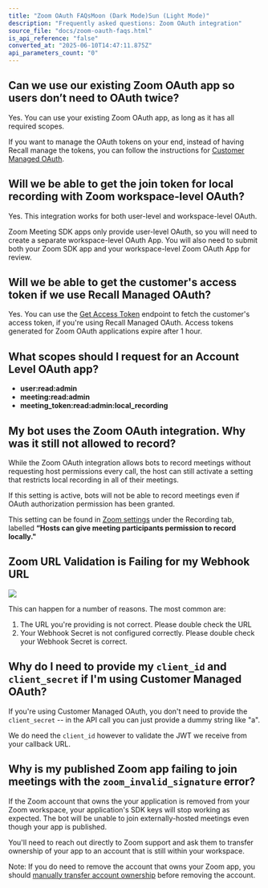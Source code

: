 ```yaml
---
title: "Zoom OAuth FAQsMoon (Dark Mode)Sun (Light Mode)"
description: "Frequently asked questions: Zoom OAuth integration"
source_file: "docs/zoom-oauth-faqs.html"
is_api_reference: "false"
converted_at: "2025-06-10T14:47:11.875Z"
api_parameters_count: "0"
---
```

## Can we use our existing Zoom OAuth app so users don’t need to OAuth twice?

[](#can-we-use-our-existing-zoom-oauth-app-so-users-dont-need-to-oauth-twice)

Yes. You can use your existing Zoom OAuth app, as long as it has all required scopes.

If you want to manage the OAuth tokens on your end, instead of having Recall manage the tokens, you can follow the instructions for [Customer Managed OAuth](/docs/customer-managed-oauth.md).

## Will we be able to get the join token for local recording with Zoom workspace-level OAuth?

[](#will-we-be-able-to-get-the-join-token-for-local-recording-with-zoom-workspace-level-oauth)

Yes. This integration works for both user-level and workspace-level OAuth.

Zoom Meeting SDK apps only provide user-level OAuth, so you will need to create a separate workspace-level OAuth App. You will also need to submit both your Zoom SDK app and your workspace-level Zoom OAuth App for review.

## Will we be able to get the customer's access token if we use Recall Managed OAuth?

[](#will-we-be-able-to-get-the-customers-access-token-if-we-use-recall-managed-oauth)

Yes. You can use the [Get Access Token](/reference/zoom_oauth_credentials_access_token_retrieve.md) endpoint to fetch the customer's access token, if you're using Recall Managed OAuth. Access tokens generated for Zoom OAuth applications expire after 1 hour.

## What scopes should I request for an Account Level OAuth app?

[](#what-scopes-should-i-request-for-an-account-level-oauth-app)
- **user:read:admin**
- **meeting:read:admin**
- **meeting\_token:read:admin:local\_recording**

## My bot uses the Zoom OAuth integration. Why was it still not allowed to record?

[](#my-bot-uses-the-zoom-oauth-integration-why-was-it-still-not-allowed-to-record)

While the Zoom OAuth integration allows bots to record meetings without requesting host permissions every call, the host can still activate a setting that restricts local recording in all of their meetings.

If this setting is active, bots will not be able to record meetings even if OAuth authorization permission has been granted.

This setting can be found in [Zoom settings](https://us06web.zoom.us/profile/setting) under the Recording tab, labelled **“Hosts can give meeting participants permission to record locally."**

## Zoom URL Validation is Failing for my Webhook URL

[](#zoom-url-validation-is-failing-for-my-webhook-url)

![](https://files.readme.io/79f2b64-CleanShot_2024-05-20_at_12.26.512x.png)

This can happen for a number of reasons. The most common are:

1.  The URL you're providing is not correct. Please double check the URL
2.  Your Webhook Secret is not configured correctly. Please double check your Webhook Secret is correct.

## Why do I need to provide my `client_id` and `client_secret` if I'm using Customer Managed OAuth?

[](#why-do-i-need-to-provide-my-client_id-and-client_secret-if-im-using-customer-managed-oauth)

If you're using Customer Managed OAuth, you don't need to provide the `client_secret` -- in the API call you can just provide a dummy string like "a".

We do need the `client_id` however to validate the JWT we receive from your callback URL.

## Why is my published Zoom app failing to join meetings with the `zoom_invalid_signature` error?

[](#why-is-my-published-zoom-app-failing-to-join-meetings-with-the-zoom_invalid_signature-error)

If the Zoom account that owns the your application is removed from your Zoom workspace, your application's SDK keys will stop working as expected. The bot will be unable to join externally-hosted meetings even though your app is published.

You'll need to reach out directly to Zoom support and ask them to transfer ownership of your app to an account that is still within your workspace.

Note: If you do need to remove the account that owns your Zoom app, you should [manually transfer account ownership](https://developers.zoom.us/docs/distribute/app-ownership/transferring-app-ownership/) before removing the account.
